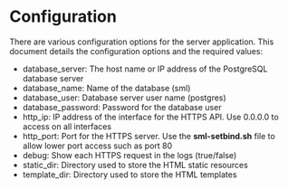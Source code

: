 # Configuration

There are various configuration options for the server application. This document details the configuration options and the required values:

- database_server: The host name or IP address of the PostgreSQL database server
- database_name: Name of the database (sml)
- database_user:  Database server user name (postgres)
- database_password: Password for the database user
- http_ip: IP address of the interface for the HTTPS API. Use 0.0.0.0 to access on all interfaces
- http_port: Port for the HTTPS server. Use the **sml-setbind.sh** file to allow lower port access such as port 80
- debug: Show each HTTPS request in the logs (true/false)
- static_dir: Directory used to store the HTML static resources
- template_dir: Directory used to store the HTML templates
